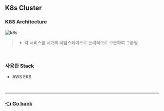 ## K8s Cluster

### K8S Architecture
![k8s](https://user-images.githubusercontent.com/59479926/209427905-640e1df4-a3f1-4e8f-838d-1ec150d2ea43.png)
>- 각 서비스를 네개의 네임스페이스로 논리적으로 구분하여 그룹핑

</br>

### 사용한 Stack
- AWS EKS

</br>

---

### [👈 Go back](https://github.com/hyunjaebok/AWeSome_AWS_FinalProject)

